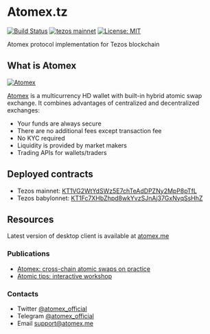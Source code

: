 # Atomex.tz
[![Build Status](https://travis-ci.org/atomex-me/atomex-michelson.svg?branch=master)](https://travis-ci.org/atomex-me/atomex-michelson)
[![tezos mainnet](https://img.shields.io/badge/tezos-mainnet-blue.svg)](https://better-call.dev/main/KT1VG2WtYdSWz5E7chTeAdDPZNy2MpP8pTfL)
[![License: MIT](https://img.shields.io/badge/License-MIT-yellow.svg)](https://opensource.org/licenses/MIT)

Atomex protocol implementation for Tezos blockchain  
  
## What is Atomex

[![Atomex](https://miro.medium.com/max/995/0*qHL-RBfdKopwUdMS)](https://medium.com/coinmonks/atomex-cross-chain-atomic-swaps-on-practice-8139571f0ee5)  

[Atomex](https://atomex.me/) is a multicurrency HD wallet with built-in hybrid atomic swap exchange. It combines advantages of centralized and decentralized exchanges:
* Your funds are always secure
* There are no additional fees except transaction fee
* No KYC required
* Liquidity is provided by market makers
* Trading APIs for wallets/traders

## Deployed contracts
* Tezos mainnet: [KT1VG2WtYdSWz5E7chTeAdDPZNy2MpP8pTfL](https://better-call.dev/main/KT1VG2WtYdSWz5E7chTeAdDPZNy2MpP8pTfL)
* Tezos babylonnet: [KT1Fc7XHbZhpd8wkYvzSJnAj37GxNyqSsHhZ](https://better-call.dev/babylon/KT1Fc7XHbZhpd8wkYvzSJnAj37GxNyqSsHhZ)

## Resources
Latest version of desktop client is available at [atomex.me](https://atomex.me)

### Publications
* [Atomex: cross-chain atomic swaps on practice](https://medium.com/coinmonks/atomex-cross-chain-atomic-swaps-on-practice-8139571f0ee5)
* [Atomic tips: interactive workshop](https://medium.com/coinmonks/atomic-tips-berlin-workshop-materials-c5c8ee3f46aa)

### Contacts
* Twitter [@atomex_official](https://twitter.com/atomex_official)
* Telegram [@atomex_official](https://t.me/atomex_official)
* Email [support@atomex.me](mailto:support@atomex.me)
